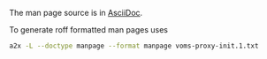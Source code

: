 <!--
SPDX-FileCopyrightText: 2006 Istituto Nazionale di Fisica Nucleare

SPDX-License-Identifier: Apache-2.0
-->
The man page source is in [AsciiDoc](http://www.methods.co.nz/asciidoc/). 

To generate roff formatted man pages uses
```bash
a2x -L --doctype manpage --format manpage voms-proxy-init.1.txt
```